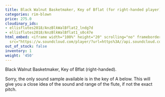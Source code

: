 ```yaml
---
title: Black Walnut Basketmaker, Key of Bflat (for right-handed player)
categories: rim-blown
price: 275.0
cloudinary_ids:
- ellisflutes2018/AnzBlkWalBflat2_lndg7d
- ellisflutes2018/AnzBlkWalBflat1_s0c47e
html_embed: <iframe width="100%" height="20" scrolling="no" frameborder="no" allow="autoplay"
  src="https://w.soundcloud.com/player/?url=https%3A//api.soundcloud.com/tracks/536548146&color=%23ff5500&inverse=false&auto_play=false&show_user=true"></iframe>
out_of_stock: false
inventory: 1
weight: '450'
---
```


Black Walnut Basketmaker, Key of Bflat (right-handed).

Sorry, the only sound sample available is in the key of A below.  This will give you a close idea of the sound and range of the flute, if not the exact pitch.

